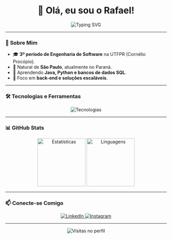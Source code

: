 <h1 align="center">👋 Olá, eu sou o Rafael!</h1>

<p align="center">
  <img src="https://readme-typing-svg.demolab.com?font=Fira+Code&pause=1000&color=22D3EE&center=true&width=435&lines=Engenharia+de+Software+%40UTFPR;Desenvolvedor+em+Formação;Python+|+Java+|+SQL" alt="Typing SVG" />
</p>

---

### 📌 **Sobre Mim**
- 🎓 **3º período de Engenharia de Software** na UTFPR (Cornélio Procópio).
- 🏡 Natural de **São Paulo**, atualmente no Paraná.
- 🌱 Aprendendo **Java, Python e bancos de dados SQL**.
- 🚀 Foco em **back-end e soluções escaláveis**.

---

### 🛠 **Tecnologias e Ferramentas**
<div align="center">
  <img src="https://skillicons.dev/icons?i=html,css,js,c,java,python,sql,git,github,vscode" alt="Tecnologias" />
</div>

---

### 📊 **GitHub Stats**
<div align="center">
  <img height="150" src="https://github-readme-stats.vercel.app/api?username=trevizanrafael&show_icons=true&theme=tokyonight&locale=pt-br&hide_border=true" alt="Estatísticas" />
  <img height="150" src="https://github-readme-stats.vercel.app/api/top-langs/?username=trevizanrafael&theme=tokyonight&layout=compact&hide_border=true&langs_count=6" alt="Linguagens" />
</div>

---

### 📫 **Conecte-se Comigo**
<div align="center">
  <a href="https://www.linkedin.com/in/rafaelmoraestrevizan/">
    <img src="https://img.shields.io/badge/LinkedIn-0A66C2?style=for-the-badge&logo=linkedin&logoColor=white" alt="LinkedIn" />
  </a>
  <a href="https://instagram.com/trevizanrafael">
    <img src="https://img.shields.io/badge/Instagram-E4405F?style=for-the-badge&logo=instagram&logoColor=white" alt="Instagram" />
  </a>
</div>

---

<p align="center">
  <img src="https://komarev.com/ghpvc/?username=trevizanrafael&label=Profile%20Views&color=22D3EE&style=flat" alt="Visitas no perfil" />
</p>
